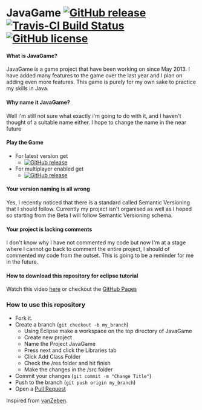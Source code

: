 JavaGame [![GitHub release](https://img.shields.io/github/release/redomar/JavaGame.svg?style=flat-square&label=Alpha)](https://github.com/redomar/JavaGame/releases/latest) [![Travis-CI Build Status](https://img.shields.io/travis/redomar/JavaGame.svg?style=flat-square)](https://travis-ci.org/redomar/JavaGame) [![GitHub license](https://img.shields.io/badge/license-AGPLv3-red.svg?style=flat-square)](https://raw.githubusercontent.com/Redomar/JavaGame/master/LICENSE)
==

#### What is JavaGame?
JavaGame is a game project that have been working on since May 2013. I have added many features to the game over the last year and I plan on adding even more features. This game is purely for my own sake to practice my skills in Java.

#### Why name it JavaGame?
Well i'm still not sure what exactly i'm going to do with it, and I haven't thought of a suitable name either. I hope to change the name in the near future

#### Play the Game
* For latest version get 
   * [![GitHub release](https://img.shields.io/github/release/redomar/JavaGame.svg?style=flat-square&label=Alpha)](https://github.com/redomar/JavaGame/releases/latest)
* For multiplayer enabled get 
   * [![GitHub release](https://img.shields.io/badge/Alpha-v1.5.4-cc0000.svg)](https://github.com/redomar/JavaGame/releases/v1.5.4)

#### Your version naming is all wrong
Yes, I recently noticed that there is a standard called Semantic Versioning that I should follow. Currently my project isn't organised as well as I hoped so starting from the Beta I will follow Semantic Versioning schema.

#### Your project is lacking comments
I don't know why I have not commented my code but now I'm at a stage where I cannot go back to comment the entire project, I should of commented my code from the outset. This is going to be a reminder for me in the future.

#### How to download this repository for eclipse tutorial
Watch this video [here](http://youtu.be/_3nCgac3KKM) or checkout the [GitHub Pages](http://redomar.github.io/JavaGame/)
### How to use this repository

* Fork it.
* Create a branch (```git checkout -b my_branch```)
  * Using Eclipse make a workspace on the top directory of JavaGame
  * Create new project
  * Name the Project JavaGame
  * Press next and click the Libraries tab
  * Click Add Class Folder
  * Check the /res folder and hit finish
  * Make the changes in the /src folder
* Commit your changes (```git commit -m "Change Title"```)
* Push to the branch (```git push origin my_branch```)
* Open a [Pull Request](https://github.com/redomar/JavaGame/pull/new/master)

Inspired from [vanZeben](https://github.com/vanZeben).

